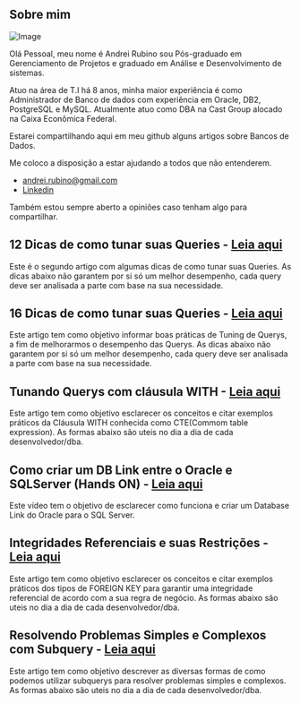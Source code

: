 ## Sobre mim

![Image](https://bn1301files.storage.live.com/y4mZvmVGBWxsWT_YxS5rpLf5ffYbCaeA0R7vQocOiSHVA7_4hPI0Xio1Cdtt6V6Dc_5beiC6bnbGmxbFqhO05qkK9d3NwT_t-B2Cp2D7wuUbgnExeJOLZnN5jJMGPFOW-eRf6kFeGKtCqp2WcOWqpH-lJE_rlEo6slf5VsbY3u3fDt571X09C1Rzest8CesI41t?width=185&height=255&cropmode=none)

Olá Pessoal, meu nome é Andrei Rubino sou Pós-graduado em Gerenciamento de Projetos e graduado em Análise e Desenvolvimento de sistemas.

Atuo na área de T.I há 8 anos, minha maior experiência é como Administrador de Banco de dados com experiência em Oracle, DB2, PostgreSQL e MySQL. 
Atualmente atuo como DBA na Cast Group alocado na Caixa Econômica Federal.

Estarei compartilhando aqui em meu github alguns artigos sobre Bancos de Dados.

Me coloco a disposição a estar ajudando a todos que não entenderem.
- andrei.rubino@gmail.com
- [Linkedin](https://www.linkedin.com/in/andreirubino/)

Também estou sempre aberto a opiniões caso tenham algo para compartilhar.


## 12 Dicas de como tunar suas Queries - [Leia aqui](https://andreirubino.github.io/12-Dicas-de-como-tunar-suas-Queries/)
Este é o segundo artigo com algumas dicas de como tunar suas Queries. As dicas abaixo não garantem por si só um melhor desempenho, cada query deve ser analisada a parte com base na sua necessidade.


## 16 Dicas de como tunar suas Queries - [Leia aqui](https://andreirubino.github.io/16-Dicas-de-como-tunar-suas-Queries/)
Este artigo tem como objetivo informar boas práticas de Tuning de Querys, a fim de melhorarmos o desempenho das Querys. As dicas abaixo não garantem por si só um melhor desempenho, cada query deve ser analisada a parte com base na sua necessidade.


## Tunando Querys com cláusula WITH - [Leia aqui](https://andreirubino.github.io/tunando-Querys-com-clausula-WITH/)
Este artigo tem como objetivo esclarecer os conceitos e citar exemplos práticos da Cláusula WITH conhecida como CTE(Commom table expression). As formas abaixo são uteis no dia a dia de cada desenvolvedor/dba.


## Como criar um DB Link entre o Oracle e SQLServer (Hands ON) - [Leia aqui](https://andreirubino.github.io/Como-criar-um-DB-Link-entre-Oracle-e-SQL-Server/)
Este vídeo tem o objetivo de esclarecer como funciona e criar um Database Link do Oracle para o SQL Server.


## Integridades Referenciais e suas Restrições - [Leia aqui](https://andreirubino.github.io/Integridades-Referenciais-e-suas-Restricoes/)
Este artigo tem como objetivo esclarecer os conceitos e citar exemplos práticos dos tipos de FOREIGN KEY para garantir uma integridade referencial de acordo com a sua regra de negócio. As formas abaixo são uteis no dia a dia de cada desenvolvedor/dba.


## Resolvendo Problemas Simples e Complexos com Subquery - [Leia aqui](https://andreirubino.github.io/resolvendo-problemas-simples-e-complexos-com-subquery/)
Este artigo tem como objetivo descrever as diversas formas de como podemos utilizar subquerys para resolver problemas simples e complexos. As formas abaixo são uteis no dia a dia de cada desenvolvedor/dba.
